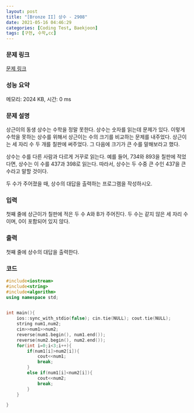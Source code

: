 ```yaml
---
layout: post
title: "[Bronze II] 상수 - 2908"
date: 2021-05-16 04:46:29
categories: [Coding Test, Baekjoon]
tags: [구현, 수학,cc]
---
```


### 문제 링크

[문제 링크](https://www.acmicpc.net/problem/2908)

### 성능 요약

메모리: 2024 KB, 시간: 0 ms

### 문제 설명

<p>상근이의 동생 상수는 수학을 정말 못한다. 상수는 숫자를 읽는데 문제가 있다. 이렇게 수학을 못하는 상수를 위해서 상근이는 수의 크기를 비교하는 문제를 내주었다. 상근이는 세 자리 수 두 개를 칠판에 써주었다. 그 다음에 크기가 큰 수를 말해보라고 했다.</p>

<p>상수는 수를 다른 사람과 다르게 거꾸로 읽는다. 예를 들어, 734와 893을 칠판에 적었다면, 상수는 이 수를 437과 398로 읽는다. 따라서, 상수는 두 수중 큰 수인 437을 큰 수라고 말할 것이다.</p>

<p>두 수가 주어졌을 때, 상수의 대답을 출력하는 프로그램을 작성하시오.</p>

### 입력

 <p>첫째 줄에 상근이가 칠판에 적은 두 수 A와 B가 주어진다. 두 수는 같지 않은 세 자리 수이며, 0이 포함되어 있지 않다.</p>

### 출력

 <p>첫째 줄에 상수의 대답을 출력한다.</p>

### 코드

```cc
#include<iostream>
#include<string>
#include<algorithm> 
using namespace std;


int main(){
    ios::sync_with_stdio(false); cin.tie(NULL); cout.tie(NULL);
    string num1,num2;
    cin>>num1>>num2;
    reverse(num1.begin(), num1.end());
    reverse(num2.begin(), num2.end());
    for(int i=0;i<3;i++){
        if(num1[i]>num2[i]){
            cout<<num1;
            break;
        }
        else if(num1[i]<num2[i]){
            cout<<num2;
            break;
        }
    }

}


```
